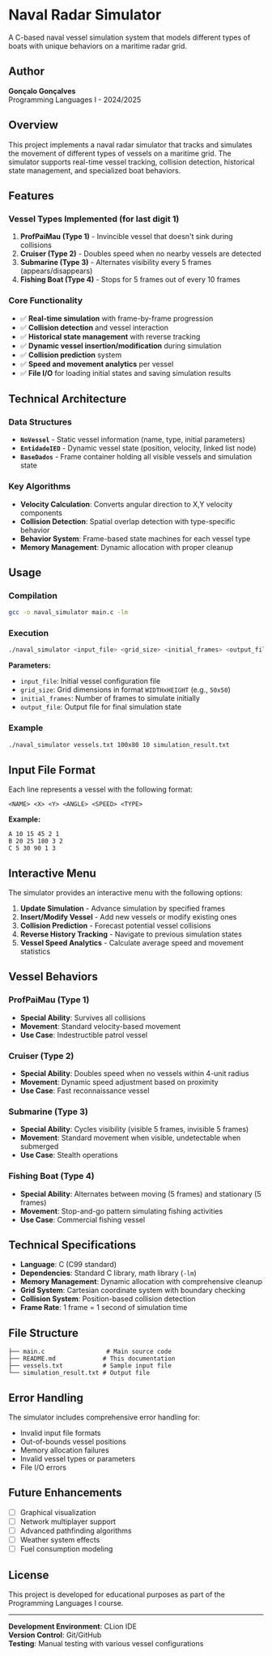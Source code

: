 # Naval Radar Simulator

A C-based naval vessel simulation system that models different types of boats with unique behaviors on a maritime radar grid.

## Author
**Gonçalo Gonçalves**   
Programming Languages I - 2024/2025

## Overview

This project implements a naval radar simulator that tracks and simulates the movement of different types of vessels on a maritime grid. The simulator supports real-time vessel tracking, collision detection, historical state management, and specialized boat behaviors.

## Features

### Vessel Types Implemented (for last digit 1)
1. **ProfPaiMau (Type 1)** - Invincible vessel that doesn't sink during collisions
2. **Cruiser (Type 2)** - Doubles speed when no nearby vessels are detected
3. **Submarine (Type 3)** - Alternates visibility every 5 frames (appears/disappears)
4. **Fishing Boat (Type 4)** - Stops for 5 frames out of every 10 frames

### Core Functionality
- ✅ **Real-time simulation** with frame-by-frame progression
- ✅ **Collision detection** and vessel interaction
- ✅ **Historical state management** with reverse tracking
- ✅ **Dynamic vessel insertion/modification** during simulation
- ✅ **Collision prediction** system
- ✅ **Speed and movement analytics** per vessel
- ✅ **File I/O** for loading initial states and saving simulation results

## Technical Architecture

### Data Structures
- **`NoVessel`** - Static vessel information (name, type, initial parameters)
- **`EntidadeIED`** - Dynamic vessel state (position, velocity, linked list node)
- **`BaseDados`** - Frame container holding all visible vessels and simulation state

### Key Algorithms
- **Velocity Calculation**: Converts angular direction to X,Y velocity components
- **Collision Detection**: Spatial overlap detection with type-specific behavior
- **Behavior System**: Frame-based state machines for each vessel type
- **Memory Management**: Dynamic allocation with proper cleanup

## Usage

### Compilation
```bash
gcc -o naval_simulator main.c -lm
```

### Execution
```bash
./naval_simulator <input_file> <grid_size> <initial_frames> <output_file>
```

**Parameters:**
- `input_file`: Initial vessel configuration file
- `grid_size`: Grid dimensions in format `WIDTHxHEIGHT` (e.g., `50x50`)
- `initial_frames`: Number of frames to simulate initially
- `output_file`: Output file for final simulation state

### Example
```bash
./naval_simulator vessels.txt 100x80 10 simulation_result.txt
```

## Input File Format

Each line represents a vessel with the following format:
```
<NAME> <X> <Y> <ANGLE> <SPEED> <TYPE>
```

**Example:**
```
A 10 15 45 2 1
B 20 25 180 3 2
C 5 30 90 1 3
```

## Interactive Menu

The simulator provides an interactive menu with the following options:

1. **Update Simulation** - Advance simulation by specified frames
2. **Insert/Modify Vessel** - Add new vessels or modify existing ones
3. **Collision Prediction** - Forecast potential vessel collisions
4. **Reverse History Tracking** - Navigate to previous simulation states
5. **Vessel Speed Analytics** - Calculate average speed and movement statistics

## Vessel Behaviors

### ProfPaiMau (Type 1)
- **Special Ability**: Survives all collisions
- **Movement**: Standard velocity-based movement
- **Use Case**: Indestructible patrol vessel

### Cruiser (Type 2)
- **Special Ability**: Doubles speed when no vessels within 4-unit radius
- **Movement**: Dynamic speed adjustment based on proximity
- **Use Case**: Fast reconnaissance vessel

### Submarine (Type 3)
- **Special Ability**: Cycles visibility (visible 5 frames, invisible 5 frames)
- **Movement**: Standard movement when visible, undetectable when submerged
- **Use Case**: Stealth operations

### Fishing Boat (Type 4)
- **Special Ability**: Alternates between moving (5 frames) and stationary (5 frames)
- **Movement**: Stop-and-go pattern simulating fishing activities
- **Use Case**: Commercial fishing vessel

## Technical Specifications

- **Language**: C (C99 standard)
- **Dependencies**: Standard C library, math library (`-lm`)
- **Memory Management**: Dynamic allocation with comprehensive cleanup
- **Grid System**: Cartesian coordinate system with boundary checking
- **Collision System**: Position-based collision detection
- **Frame Rate**: 1 frame = 1 second of simulation time

## File Structure

```
├── main.c                 # Main source code
├── README.md             # This documentation
├── vessels.txt           # Sample input file
└── simulation_result.txt # Output file
```

## Error Handling

The simulator includes comprehensive error handling for:
- Invalid input file formats
- Out-of-bounds vessel positions
- Memory allocation failures
- Invalid vessel types or parameters
- File I/O errors

## Future Enhancements

- [ ] Graphical visualization
- [ ] Network multiplayer support
- [ ] Advanced pathfinding algorithms
- [ ] Weather system effects
- [ ] Fuel consumption modeling

## License

This project is developed for educational purposes as part of the Programming Languages I course.

---

**Development Environment**: CLion IDE  
**Version Control**: Git/GitHub  
**Testing**: Manual testing with various vessel configurations
